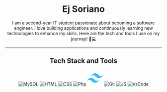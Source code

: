 <div align="center">

# **Ej Soriano**  

<p>I am a second-year IT student passionate about becoming a software engineer. I love building applications and continuously learning new technologies to enhance my skills. Here are the tech and tools I use on my journey! 🚀💻</p>

</div>

---

<div align="center">

## **Tech Stack and Tools**  

</div>

<p align="center">
    <img src="https://upload.wikimedia.org/wikipedia/en/d/dd/MySQL_logo.svg" alt="MySQL" width="50" height="50"/>
    <img src="https://cdn.jsdelivr.net/gh/devicons/devicon/icons/html5/html5-original.svg" alt="HTML" width="50" height="50"/>
    <img src="https://cdn.jsdelivr.net/gh/devicons/devicon/icons/css3/css3-original.svg" alt="CSS" width="50" height="50"/>
    <img src="https://upload.wikimedia.org/wikipedia/commons/2/27/PHP-logo.svg" alt="Php" width="50" height="50"/>
    <img src="https://github.com/devicons/devicon/blob/master/icons/tailwindcss/tailwindcss-original.svg" alt="TailwindCSS" width="50" height="50"/>
    <img src="https://cdn.jsdelivr.net/gh/devicons/devicon/icons/git/git-original.svg" alt="Git" width="50" height="50"/>
    <img src="https://upload.wikimedia.org/wikipedia/commons/6/6a/JavaScript-logo.png" alt="JS" width="50" height="50"/>
    <img src="https://upload.wikimedia.org/wikipedia/commons/9/9a/Visual_Studio_Code_1.35_icon.svg" alt="VsCode" width="50" height="50"/>
</p>

</div>
